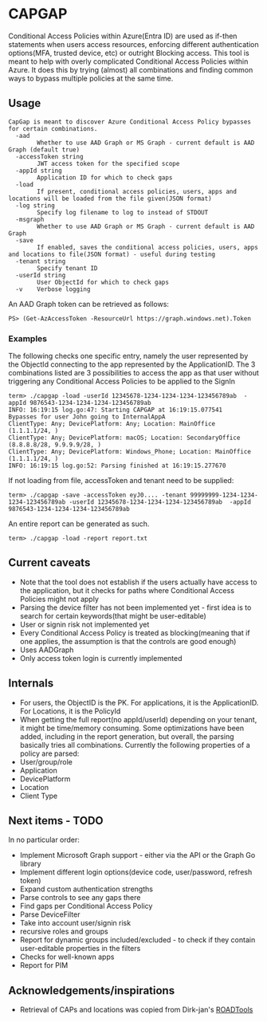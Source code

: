 # CAPGAP

Conditional Access Policies within Azure(Entra ID) are used as if-then statements when users access resources, enforcing different authentication options(MFA, trusted device, etc) or outright Blocking access.
This tool is meant to help with overly complicated Conditional Access Policies within Azure. It does this by trying (almost) all combinations and finding common ways to bypass multiple policies at the same time.

## Usage
```
CapGap is meant to discover Azure Conditional Access Policy bypasses for certain combinations.
  -aad
        Whether to use AAD Graph or MS Graph - current default is AAD Graph (default true)
  -accessToken string
        JWT access token for the specified scope
  -appId string
        Application ID for which to check gaps
  -load
        If present, conditional access policies, users, apps and locations will be loaded from the file given(JSON format)
  -log string
        Specify log filename to log to instead of STDOUT
  -msgraph
        Whether to use AAD Graph or MS Graph - current default is AAD Graph
  -save
        If enabled, saves the conditional access policies, users, apps and locations to file(JSON format) - useful during testing
  -tenant string
        Specify tenant ID 
  -userId string
        User ObjectId for which to check gaps
  -v    Verbose logging
```

An AAD Graph token can be retrieved as follows:
```
PS> (Get-AzAccessToken -ResourceUrl https://graph.windows.net).Token
```

### Examples 
The following checks one specific entry, namely the user represented by the ObjectId connecting to the app represented by the ApplicationID. The 3 combinations listed are 3 possibilities to access the app as that user without triggering any Conditional Access Policies to be applied to the SignIn
```
term> ./capgap -load -userId 12345678-1234-1234-1234-123456789ab  -appId 9876543-1234-1234-1234-123456789ab
INFO: 16:19:15 log.go:47: Starting CAPGAP at 16:19:15.077541
Bypasses for user John going to InternalAppA
ClientType: Any; DevicePlatform: Any; Location: MainOffice (1.1.1.1/24, )
ClientType: Any; DevicePlatform: macOS; Location: SecondaryOffice (8.8.8.8/28, 9.9.9.9/28, )
ClientType: Any; DevicePlatform: Windows_Phone; Location: MainOffice (1.1.1.1/24, )
INFO: 16:19:15 log.go:52: Parsing finished at 16:19:15.277670
```

If not loading from file, accessToken and tenant need to be supplied:
```
term> ./capgap -save -accessToken eyJ0.... -tenant 99999999-1234-1234-1234-123456789ab -userId 12345678-1234-1234-1234-123456789ab  -appId 9876543-1234-1234-1234-123456789ab
```

An entire report can be generated as such.
```
term> ./capgap -load -report report.txt
```


## Current caveats

* Note that the tool does not establish if the users actually have access to the application, but it checks for paths where Conditional Access Policies might not apply
* Parsing the device filter has not been implemented yet - first idea is to search for certain keywords(that might be user-editable)
* User or signin risk not implemented yet
* Every Conditional Access Policy is treated as blocking(meaning that if one applies, the assumption is that the controls are good enough)
* Uses AADGraph
* Only access token login is currently implemented


## Internals

* For users, the ObjectID is the PK. For applications, it is the ApplicationID. For Locations, it is the PolicyId
* When getting the full report(no appId/userId) depending on your tenant, it might be time/memory consuming. Some optimizations have been added, including in the report generation, but overall, the parsing basically tries all combinations.
Currently the following properties of a policy are parsed:
* User/group/role
* Application
* DevicePlatform
* Location
* Client Type



## Next items - TODO

In no particular order:
* Implement Microsoft Graph support - either via the API or the Graph Go library
* Implement different login options(device code, user/password, refresh token)
* Expand custom authentication strengths
* Parse controls to see any gaps there
* Find gaps per Conditional Access Policy
* Parse DeviceFilter
* Take into account user/signin risk
* recursive roles and groups
* Report for dynamic groups included/excluded - to check if they contain user-editable properties in the filters
* Checks for well-known apps
* Report for PIM

## Acknowledgements/inspirations

* Retrieval of CAPs and locations was copied from Dirk-jan's [ROADTools](https://github.com/dirkjanm/ROADtools)

